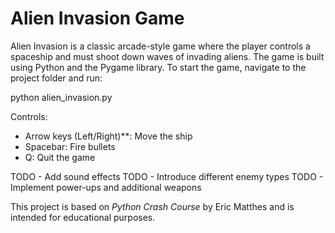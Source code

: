 # Alien Invasion Game

Alien Invasion is a classic arcade-style game where the player controls a spaceship and must shoot down waves of invading aliens. The game is built using Python and the Pygame library.
To start the game, navigate to the project folder and run:

python alien_invasion.py

Controls:
- Arrow keys (Left/Right)**: Move the ship
- Spacebar: Fire bullets
- Q: Quit the game


TODO - Add sound effects
TODO - Introduce different enemy types
TODO - Implement power-ups and additional weapons

This project is based on *Python Crash Course* by Eric Matthes and is intended for educational purposes.
